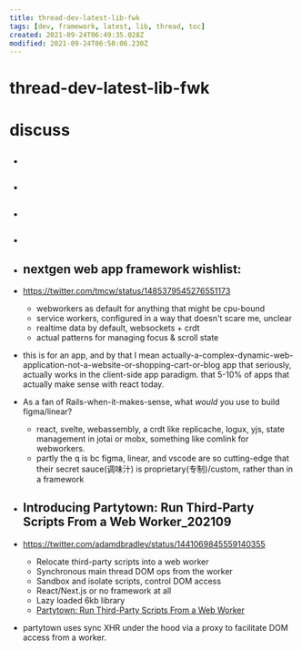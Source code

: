 ```yaml
---
title: thread-dev-latest-lib-fwk
tags: [dev, framework, latest, lib, thread, toc]
created: 2021-09-24T06:49:35.028Z
modified: 2021-09-24T06:50:06.230Z
---
```


# thread-dev-latest-lib-fwk

# discuss

- ## 

- ## 

- ## 

- ## 

- ## nextgen web app framework wishlist:
- https://twitter.com/tmcw/status/1485379545276551173
  - webworkers as default for anything that might be cpu-bound
  - service workers, configured in a way that doesn't scare me, unclear
  - realtime data by default, websockets + crdt
  - actual patterns for managing focus & scroll state
- this is for an app, and by that I mean actually-a-complex-dynamic-web-application-not-a-website-or-shopping-cart-or-blog app that seriously, actually works in the client-side app paradigm. that 5-10% of apps that actually make sense with react today.

- As a fan of Rails-when-it-makes-sense, what *would* you use to build figma/linear?
  - react, svelte, webassembly, a crdt like replicache, logux, yjs, state management in jotai or mobx, something like comlink for webworkers.
  - partly the q is bc figma, linear, and vscode are so cutting-edge that their secret sauce(调味汁) is proprietary(专制)/custom, rather than in a framework

- ## Introducing Partytown: Run Third-Party Scripts From a Web Worker_202109
- https://twitter.com/adamdbradley/status/1441069845559140355
  - Relocate third-party scripts into a web worker 
  - Synchronous main thread DOM ops from the worker
  - Sandbox and isolate scripts, control DOM access
  - React/Next.js or no framework at all
  - Lazy loaded 6kb library
  - [Partytown: Run Third-Party Scripts From a Web Worker](https://dev.to/adamdbradley/introducing-partytown-run-third-party-scripts-from-a-web-worker-2cnp)
- partytown uses sync XHR under the hood via a proxy to facilitate DOM access from a worker. 

